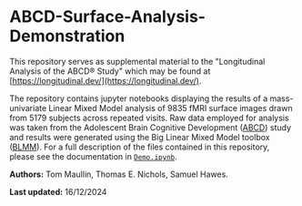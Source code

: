 # ABCD-Surface-Analysis-Demonstration

This repository serves as supplemental material to the "Longitudinal Analysis of the ABCD® Study" which may be found at [https://longitudinal.dev/](https://longitudinal.dev/).

The repository contains jupyter notebooks displaying the results of a mass-univariate Linear Mixed Model analysis of 9835 fMRI surface images drawn from 5179 subjects across repeated visits. Raw data employed for analysis was taken from the Adolescent Brain Cognitive Development ([ABCD](https://abcdstudy.org/)) study and results were generated using the Big Linear Mixed Model toolbox ([BLMM](https://github.com/TomMaullin/BLMM)). For a full description of the files contained in this repository, please see the documentation in [`Demo.ipynb`](https://github.com/TomMaullin/ABCD-Surface-Analysis-Demonstration/blob/main/Demo.ipynb).


**Authors:** Tom Maullin, Thomas E. Nichols, Samuel Hawes.

**Last updated:** 16/12/2024
